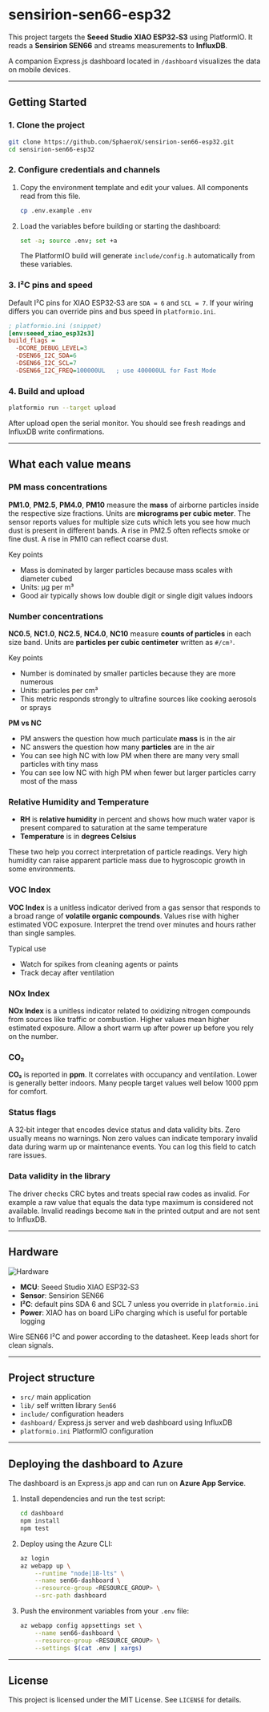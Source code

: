 # sensirion-sen66-esp32

This project targets the **Seeed Studio XIAO ESP32‑S3** using PlatformIO. It reads a **Sensirion SEN66** and streams measurements to **InfluxDB**.

A companion Express.js dashboard located in `/dashboard` visualizes the data on mobile devices.

---
## Getting Started

### 1. Clone the project

```bash
git clone https://github.com/SphaeroX/sensirion-sen66-esp32.git
cd sensirion-sen66-esp32
```

### 2. Configure credentials and channels

1. Copy the environment template and edit your values. All components read from this file.

   ```bash
   cp .env.example .env
   ```

2. Load the variables before building or starting the dashboard:

   ```bash
   set -a; source .env; set +a
   ```

   The PlatformIO build will generate `include/config.h` automatically from these variables.

### 3. I²C pins and speed

Default I²C pins for XIAO ESP32‑S3 are `SDA = 6` and `SCL = 7`. If your wiring differs you can override pins and bus speed in `platformio.ini`.

```ini
; platformio.ini (snippet)
[env:seeed_xiao_esp32s3]
build_flags =
  -DCORE_DEBUG_LEVEL=3
  -DSEN66_I2C_SDA=6
  -DSEN66_I2C_SCL=7
  -DSEN66_I2C_FREQ=100000UL   ; use 400000UL for Fast Mode
```

### 4. Build and upload

```bash
platformio run --target upload
```

After upload open the serial monitor. You should see fresh readings and InfluxDB write confirmations.

---

## What each value means

### PM mass concentrations

**PM1.0**, **PM2.5**, **PM4.0**, **PM10** measure the **mass** of airborne particles inside the respective size fractions. Units are **micrograms per cubic meter**. The sensor reports values for multiple size cuts which lets you see how much dust is present in different bands. A rise in PM2.5 often reflects smoke or fine dust. A rise in PM10 can reflect coarse dust.

Key points

* Mass is dominated by larger particles because mass scales with diameter cubed
* Units: µg per m³
* Good air typically shows low double digit or single digit values indoors

### Number concentrations

**NC0.5**, **NC1.0**, **NC2.5**, **NC4.0**, **NC10** measure **counts of particles** in each size band. Units are **particles per cubic centimeter** written as `#/cm³`.

Key points

* Number is dominated by smaller particles because they are more numerous
* Units: particles per cm³
* This metric responds strongly to ultrafine sources like cooking aerosols or sprays

**PM vs NC**

* PM answers the question how much particulate **mass** is in the air
* NC answers the question how many **particles** are in the air
* You can see high NC with low PM when there are many very small particles with tiny mass
* You can see low NC with high PM when fewer but larger particles carry most of the mass

### Relative Humidity and Temperature

* **RH** is **relative humidity** in percent and shows how much water vapor is present compared to saturation at the same temperature
* **Temperature** is in **degrees Celsius**

These two help you correct interpretation of particle readings. Very high humidity can raise apparent particle mass due to hygroscopic growth in some environments.

### VOC Index

**VOC Index** is a unitless indicator derived from a gas sensor that responds to a broad range of **volatile organic compounds**. Values rise with higher estimated VOC exposure. Interpret the trend over minutes and hours rather than single samples.

Typical use

* Watch for spikes from cleaning agents or paints
* Track decay after ventilation

### NOx Index

**NOx Index** is a unitless indicator related to oxidizing nitrogen compounds from sources like traffic or combustion. Higher values mean higher estimated exposure. Allow a short warm up after power up before you rely on the number.

### CO₂

**CO₂** is reported in **ppm**. It correlates with occupancy and ventilation. Lower is generally better indoors. Many people target values well below 1000 ppm for comfort.

### Status flags

A 32‑bit integer that encodes device status and data validity bits. Zero usually means no warnings. Non zero values can indicate temporary invalid data during warm up or maintenance events. You can log this field to catch rare issues.

### Data validity in the library

The driver checks CRC bytes and treats special raw codes as invalid. For example a raw value that equals the data type maximum is considered not available. Invalid readings become `NaN` in the printed output and are not sent to InfluxDB.

---

## Hardware

![Hardware](images/hardware.jpg)

* **MCU**: Seeed Studio XIAO ESP32‑S3
* **Sensor**: Sensirion SEN66
* **I²C**: default pins SDA 6 and SCL 7 unless you override in `platformio.ini`
* **Power**: XIAO has on board LiPo charging which is useful for portable logging

Wire SEN66 I²C and power according to the datasheet. Keep leads short for clean signals.

---


## Project structure

* `src/` main application
* `lib/` self written library `Sen66`
* `include/` configuration headers
* `dashboard/` Express.js server and web dashboard using InfluxDB
* `platformio.ini` PlatformIO configuration

---

## Deploying the dashboard to Azure

The dashboard is an Express.js app and can run on **Azure App Service**.

1. Install dependencies and run the test script:

   ```bash
   cd dashboard
   npm install
   npm test
   ```

2. Deploy using the Azure CLI:

   ```bash
   az login
   az webapp up \
       --runtime "node|18-lts" \
       --name sen66-dashboard \
       --resource-group <RESOURCE_GROUP> \
       --src-path dashboard
   ```

3. Push the environment variables from your `.env` file:

   ```bash
   az webapp config appsettings set \
       --name sen66-dashboard \
       --resource-group <RESOURCE_GROUP> \
       --settings $(cat .env | xargs)
   ```

---

## License

This project is licensed under the MIT License. See `LICENSE` for details.
